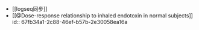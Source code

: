 - [[logseq同步]]
- [[@Dose-response relationship to inhaled endotoxin in normal subjects]]
  id:: 67fb34a1-2c88-46ef-b57b-2e30058ea16a